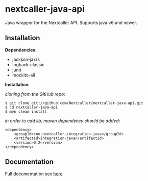 nextcaller-java-api
=====================

Java wrapper for the Nextcaller API.
Supports java v6 and newer.


Installation
------------

**Dependencies**:

* jackson-jaxrs
* logback-classic
* junit
* mockito-all

**Installation**:

*cloning from the GitHub repo*:

    $ git clone git://github.com/Nextcaller/nextcaller-java-api.git
    $ cd nextcaller-java-api
    $ mvn clean install

*in order to add lib, maven dependency should be added*:


    <dependency>
        <groupId>com.nextcaller.integration-java</groupId>
        <artifactId>integration-java</artifactId>
        <version>0.2</version>
    </dependency>

Documentation
--------------

Full documentation see [here](https://nextcaller.com/documentation/#/getting-started/java)
